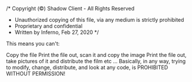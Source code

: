 /* Copyright (©) Shadow Client - All Rights Reserved
 * Unauthorized copying of this file, via any medium is strictly prohibited
 * Proprietary and confidential
 * Written by Inferno, Feb 27, 2020
 */

This means you can't:

Copy the file
Print the file out, scan it and copy the image
Print the file out, take pictures of it and distribute the film
etc ...
Basically, in any way, trying to modify, change, distribute, and look at any code, is PROHIBITED WITHOUT PERMISSION!
